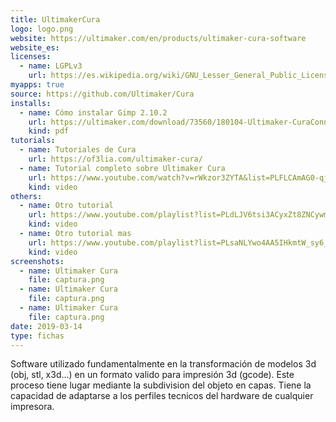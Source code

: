 ```yaml
---
title: UltimakerCura
logo: logo.png
website: https://ultimaker.com/en/products/ultimaker-cura-software
website_es: 
licenses:
  - name: LGPLv3
    url: https://es.wikipedia.org/wiki/GNU_Lesser_General_Public_License
myapps: true
source: https://github.com/Ultimaker/Cura
installs:
  - name: Cómo instalar Gimp 2.10.2
    url: https://ultimaker.com/download/73560/180104-Ultimaker-CuraConnect-Manuals-%28EN%29_ES-v1.1.pdf
    kind: pdf
tutorials:
  - name: Tutoriales de Cura
    url: https://of3lia.com/ultimaker-cura/
  - name: Tutorial completo sobre Ultimaker Cura
    url: https://www.youtube.com/watch?v=rWkzor3ZYTA&list=PLFLCAmAG0-qj6uOzdyit3h6_V5seCam6n
    kind: video
others:
  - name: Otro tutorial
    url: https://www.youtube.com/playlist?list=PLdLJV6tsi3ACyxZt8ZNCywmOmdSpE2_cZ
    kind: video
  - name: Otro tutorial mas
    url: https://www.youtube.com/playlist?list=PLsaNLYwo4AA5IHkmtW_sy6_cijLh4hfdz
    kind: video
screenshots:
  - name: Ultimaker Cura
    file: captura.png
  - name: Ultimaker Cura
    file: captura.png
  - name: Ultimaker Cura
    file: captura.png
date: 2019-03-14
type: fichas
---
```


Software utilizado fundamentalmente en la transformación de modelos 3d (obj, stl, x3d...) en un formato valido para impresión 3d (gcode). Este proceso tiene lugar mediante la subdivision del objeto en capas. Tiene la capacidad de adaptarse a los perfiles tecnicos del hardware de cualquier impresora.